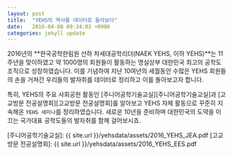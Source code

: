 ```yaml
---
layout: post
title:  "YEHS의 역사를 데이터로 돌아보다"
date:   2016-04-08 09:34:02 +0900
categories: jekyll update
---
```

2016년의 **한국공학한림원 산하 차세대공학리더(NAEK YEHS, 이하 YEHS)**는 11주년을 맞이하였고 약 1000명의 회원들이 활동하는 명실상부 대한민국 최고의 공학도 조직으로 성장하였습니다. 이를 기념하여 지난 10여년의 세월동안 수많은 YEHS 회원들의 손을 거쳐간 우리들의 발자취를 데이터로 정리하고 이를 돌아보고자 합니다. 

특히, YEHS의 주요 사회공헌 활동인 [주니어공학기술교실][주니어공학기술교실]과 [고교방문 전공설명회][고교방문 전공설명회]를 알아보고 YEHS 자체 활동으로 꾸준히 지속해온 `YEHS 세미나`를 정리하였습니다. 새로운 10년을 준비하며 대한민국의 도약을 이끄는 국가대표 공학도들의 발자취를 함께 걸어보시죠.


[주니어공학기술교실]: {{ site.url }}/yehsdata/assets/2016_YEHS_JEA.pdf
[고교방문 전공설명회]: {{ site.url }}/yehsdata/assets/2016_YEHS_EES.pdf


